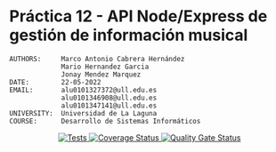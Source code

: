 # Práctica 12 - API Node/Express de gestión de información musical

```text
AUTHORS:     Marco Antonio Cabrera Hernández
             Mario Hernandez Garcia
             Jonay Mendez Marquez
DATE:        22-05-2022
EMAIL:       alu0101327372@ull.edu.es
             alu0101346908@ull.edu.es
             alu0101347141@ull.edu.es
UNIVERSITY:  Universidad de La Laguna
COURSE:      Desarrollo de Sistemas Informáticos
```

<p align='center'>
    <a href=''>
      <img alt='Tests' src=''/>
    </a>
  <a href='https://coveralls.io/github/ULL-ESIT-INF-DSI-2122/pract13-mod-alu0101327372?branch=main'>
    <img alt='Coverage Status' src='https://coveralls.io/repos/github/ULL-ESIT-INF-DSI-2122/pract13-mod-alu0101327372/badge.svg?branch=main'/>
  </a>

  <a href='https://sonarcloud.io/summary/new_code?id=ULL-ESIT-INF-DSI-2122_pract13-mod-alu0101327372'>
    <img alt='Quality Gate Status' src='https://sonarcloud.io/api/project_badges/measure?project=ULL-ESIT-INF-DSI-2122_pract13-mod-alu0101327372&metric=alert_status'/>
  </a>
</p>
